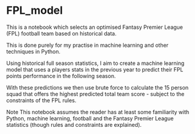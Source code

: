 # FPL_model
This is a notebook which selects an optimised Fantasy Premier League (FPL) football team based on historical data.

This is done purely for my practise in machine learning and other techniques in Python.

Using historical full season statistics, I aim to create a machine learning model that uses a players stats in the previous year to predict their FPL points performance in the following season.

With these predictions we then use brute force to calculate the 15 person squad that offers the highest predicted total team score - subject to the constraints of the FPL rules.

Note
This notebook assumes the reader has at least some familiarity with Python, machine learning, football and the Fantasy Premier League statistics (though rules and constraints are explained).
